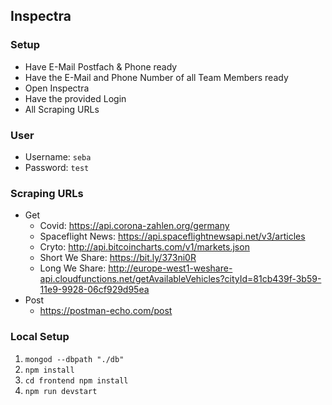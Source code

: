 ## Inspectra
### Setup
- Have E-Mail Postfach & Phone ready
- Have the E-Mail and Phone Number of all Team Members ready
- Open Inspectra
- Have the provided Login
- All Scraping URLs

### User
- Username: `seba`
- Password: `test`

### Scraping URLs
- Get
  - Covid: https://api.corona-zahlen.org/germany
  - Spaceflight News: https://api.spaceflightnewsapi.net/v3/articles
  - Cryto: http://api.bitcoincharts.com/v1/markets.json
  - Short We Share: https://bit.ly/373ni0R
  - Long We Share: http://europe-west1-weshare-api.cloudfunctions.net/getAvailableVehicles?cityId=81cb439f-3b59-11e9-9928-06cf929d95ea
- Post
  - https://postman-echo.com/post

### Local Setup
1. `mongod --dbpath "./db"`
2. `npm install`
3. `cd frontend npm install`
4. `npm run devstart`
